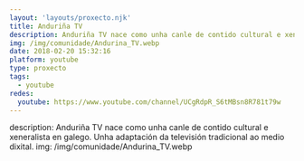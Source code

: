 ```yaml
---
layout: 'layouts/proxecto.njk'
title: Anduriña TV
description: Anduriña TV nace como unha canle de contido cultural e xeneralista en galego. Unha adaptación da televisión tradicional ao medio dixital.
img: /img/comunidade/Andurina_TV.webp
date: 2018-02-20 15:32:16
platform: youtube
type: proxecto
tags:
  - youtube
redes:
  youtube: https://www.youtube.com/channel/UCgRdpR_S6tMBsn8R781t79w
---
```

description: Anduriña TV nace como unha canle de contido cultural e xeneralista en galego. Unha adaptación da televisión tradicional ao medio dixital.
img: /img/comunidade/Andurina_TV.webp
